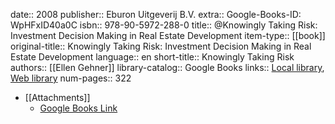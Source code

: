 date:: 2008
publisher:: Eburon Uitgeverij B.V.
extra:: Google-Books-ID: WpHFxID40a0C
isbn:: 978-90-5972-288-0
title:: @Knowingly Taking Risk: Investment Decision Making in Real Estate Development
item-type:: [[book]]
original-title:: Knowingly Taking Risk: Investment Decision Making in Real Estate Development
language:: en
short-title:: Knowingly Taking Risk
authors:: [[Ellen Gehner]]
library-catalog:: Google Books
links:: [Local library](zotero://select/library/items/EEAK5NI9), [Web library](https://www.zotero.org/users/6520516/items/EEAK5NI9)
num-pages:: 322

- [[Attachments]]
	- [Google Books Link](https://books.google.ru/books?id=WpHFxID40a0C)